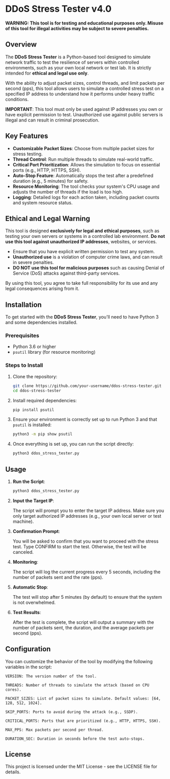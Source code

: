 # DDoS Stress Tester v4.0

**WARNING: This tool is for testing and educational purposes only. Misuse of this tool for illegal activities may be subject to severe penalties.**

## Overview

The **DDoS Stress Tester** is a Python-based tool designed to simulate network traffic to test the resilience of servers within controlled environments, such as your own local network or test lab. It is strictly intended for **ethical and legal use only**.

With the ability to adjust packet sizes, control threads, and limit packets per second (pps), this tool allows users to simulate a controlled stress test on a specified IP address to understand how it performs under heavy traffic conditions.

**IMPORTANT**: This tool must only be used against IP addresses you own or have explicit permission to test. Unauthorized use against public servers is illegal and can result in criminal prosecution.

## Key Features

- **Customizable Packet Sizes**: Choose from multiple packet sizes for stress testing.
- **Thread Control**: Run multiple threads to simulate real-world traffic.
- **Critical Port Prioritization**: Allows the simulation to focus on essential ports (e.g., HTTP, HTTPS, SSH).
- **Auto-Stop Feature**: Automatically stops the test after a predefined duration (e.g., 5 minutes) for safety.
- **Resource Monitoring**: The tool checks your system's CPU usage and adjusts the number of threads if the load is too high.
- **Logging**: Detailed logs for each action taken, including packet counts and system resource status.

## Ethical and Legal Warning

This tool is designed **exclusively for legal and ethical purposes**, such as testing your own servers or systems in a controlled lab environment. **Do not use this tool against unauthorized IP addresses**, websites, or services.

- Ensure that you have explicit written permission to test any system.
- **Unauthorized use** is a violation of computer crime laws, and can result in severe penalties.
- **DO NOT use this tool for malicious purposes** such as causing Denial of Service (DoS) attacks against third-party services.

By using this tool, you agree to take full responsibility for its use and any legal consequences arising from it.

## Installation

To get started with the **DDoS Stress Tester**, you'll need to have Python 3 and some dependencies installed.

### Prerequisites

- Python 3.6 or higher
- `psutil` library (for resource monitoring)

### Steps to Install

1. Clone the repository:
    ```bash
    git clone https://github.com/your-username/ddos-stress-tester.git
    cd ddos-stress-tester
    ```

2. Install required dependencies:
    ```bash
    pip install psutil
    ```

3. Ensure your environment is correctly set up to run Python 3 and that `psutil` is installed:
    ```bash
    python3 -m pip show psutil
    ```

4. Once everything is set up, you can run the script directly:
    ```bash
    python3 ddos_stress_tester.py
    ```

## Usage

1. **Run the Script**:
   ```bash
   python3 ddos_stress_tester.py
2. **Input the Target IP**:

   The script will prompt you to enter the target IP address. Make sure you only target authorized IP addresses (e.g., your own local server or test machine).
  
3. **Confirmation Prompt**:

    You will be asked to confirm that you want to proceed with the stress test. Type CONFIRM to start the test. Otherwise, the test will be canceled.

4. **Monitoring**:

    The script will log the current progress every 5 seconds, including the number of packets sent and the rate (pps).

5. **Automatic Stop**:

    The test will stop after 5 minutes (by default) to ensure that the system is not overwhelmed.

6. **Test Results**:

    After the test is complete, the script will output a summary with the number of packets sent, the duration, and the average packets per second (pps).

## Configuration

You can customize the behavior of the tool by modifying the following variables in the script:

    VERSION: The version number of the tool.

    THREADS: Number of threads to simulate the attack (based on CPU cores).

    PACKET_SIZES: List of packet sizes to simulate. Default values: [64, 128, 512, 1024].

    SKIP_PORTS: Ports to avoid during the attack (e.g., SSDP).

    CRITICAL_PORTS: Ports that are prioritized (e.g., HTTP, HTTPS, SSH).

    MAX_PPS: Max packets per second per thread.

    DURATION_SEC: Duration in seconds before the test auto-stops.

## License

This project is licensed under the MIT License - see the LICENSE file for details.

